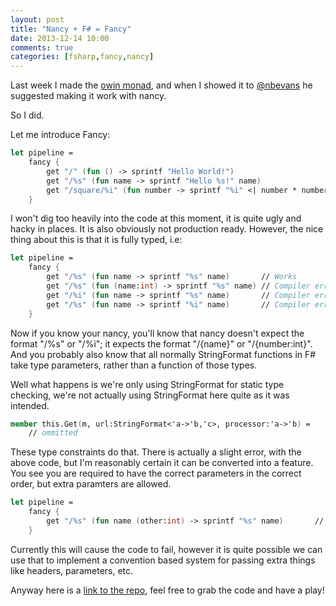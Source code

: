 ```yaml
---
layout: post
title: "Nancy + F# = Fancy"
date: 2013-12-14 10:00
comments: true
categories: [fsharp,fancy,nancy]
---
```

Last week I made the [owin monad](blog/2013/12/03/owin-the-myth), and when I showed it to [@nbevans](https://twitter.com/nbevans) he suggested making it work with nancy.

So I did.

Let me introduce Fancy:

``` fsharp
let pipeline =
    fancy {
        get "/" (fun () -> sprintf "Hello World!")
        get "/%s" (fun name -> sprintf "Hello %s!" name) 
        get "/square/%i" (fun number -> sprintf "%i" <| number * number) 
    }
```

I won't dig too heavily into the code at this moment, it is quite ugly and hacky in places. It is also obviously not production ready. However, the nice thing about this is that it is fully typed, i.e:

``` fsharp
let pipeline =
    fancy {
        get "/%s" (fun name -> sprintf "%s" name)       // Works
        get "/%s" (fun (name:int) -> sprintf "%s" name) // Compiler error!
        get "/%i" (fun name -> sprintf "%s" name)       // Compiler error!
        get "/%s" (fun name -> sprintf "%i" name)       // Compiler error!
    }
```

Now if you know your nancy, you'll know that nancy doesn't expect the format "/%s" or "/%i"; it expects the format "/{name}" or "/{number:int}". And you probably also know that all normally StringFormat functions in F# take type parameters, rather than a function of those types.

Well what happens is we're only using StringFormat for static type checking, we're not actually using StringFormat here quite as it was intended.

```fsharp
member this.Get(m, url:StringFormat<'a->'b,'c>, processor:'a->'b) =
    // ommitted
```

These type constraints do that. There is actually a slight error, with the above code, but I'm reasonably certain it can be converted into a feature. You see you are required to have the correct parameters in the correct order, but extra paramters are allowed.

```fsharp
let pipeline =
    fancy {
        get "/%s" (fun name (other:int) -> sprintf "%s" name)       // Compiles
    }
```

Currently this will cause the code to fail, however it is quite possible we can use that to implement a convention based system for passing extra things like headers, parameters, etc. 

Anyway here is a [link to the repo](https://github.com/simonhdickson/Fancy), feel free to grab the code and have a play!

